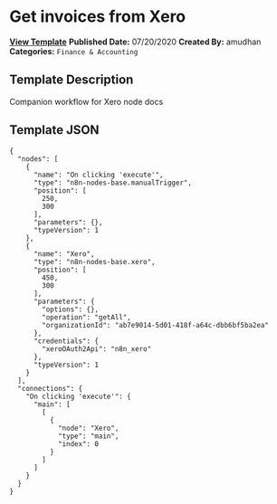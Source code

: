 # Get invoices from Xero

**[View Template](https://n8n.io/workflows/543-/)**  **Published Date:** 07/20/2020  **Created By:** amudhan  **Categories:** `Finance & Accounting`  

## Template Description

Companion workflow for Xero node docs



## Template JSON

```
{
  "nodes": [
    {
      "name": "On clicking 'execute'",
      "type": "n8n-nodes-base.manualTrigger",
      "position": [
        250,
        300
      ],
      "parameters": {},
      "typeVersion": 1
    },
    {
      "name": "Xero",
      "type": "n8n-nodes-base.xero",
      "position": [
        450,
        300
      ],
      "parameters": {
        "options": {},
        "operation": "getAll",
        "organizationId": "ab7e9014-5d01-418f-a64c-dbb6bf5ba2ea"
      },
      "credentials": {
        "xeroOAuth2Api": "n8n_xero"
      },
      "typeVersion": 1
    }
  ],
  "connections": {
    "On clicking 'execute'": {
      "main": [
        [
          {
            "node": "Xero",
            "type": "main",
            "index": 0
          }
        ]
      ]
    }
  }
}
```
